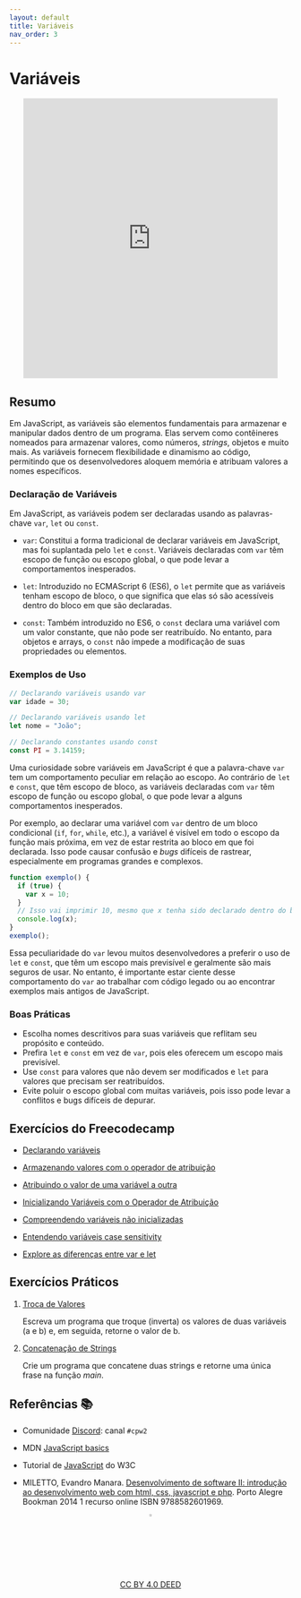 ```yaml
---
layout: default
title: Variáveis
nav_order: 3
---
```


# Variáveis

<center>
    <iframe src="https://cpw2.rpmhub.dev/variaveis/slides/index.html#/"
        title="Variáveis em JavaScript" width="90%" height="500"
        style="border:none;">
    </iframe>
</center>

## Resumo

Em JavaScript, as variáveis são elementos fundamentais para armazenar e
manipular dados dentro de um programa. Elas servem como contêineres nomeados
para armazenar valores, como números, _strings_, objetos e muito mais. As
variáveis fornecem flexibilidade e dinamismo ao código, permitindo que os
desenvolvedores aloquem memória e atribuam valores a nomes específicos.

### Declaração de Variáveis

Em JavaScript, as variáveis podem ser declaradas usando as palavras-chave
`var`, `let` ou `const`.

- `var`: Constitui a forma tradicional de declarar variáveis em JavaScript, mas
foi suplantada pelo `let` e `const`. Variáveis declaradas com `var` têm escopo
de função ou escopo global, o que pode levar a comportamentos inesperados.

- `let`: Introduzido no ECMAScript 6 (ES6), o `let` permite que as variáveis
tenham escopo de bloco, o que significa que elas só são acessíveis dentro do
bloco em que são declaradas.

- `const`: Também introduzido no ES6, o `const` declara uma variável com um
valor constante, que não pode ser reatribuído. No entanto, para objetos e
arrays, o `const` não impede a modificação de suas propriedades ou elementos.

### Exemplos de Uso

```javascript
// Declarando variáveis usando var
var idade = 30;

// Declarando variáveis usando let
let nome = "João";

// Declarando constantes usando const
const PI = 3.14159;
```

Uma curiosidade sobre variáveis em JavaScript é que a palavra-chave `var` tem um
 comportamento peculiar em relação ao escopo. Ao contrário de `let` e `const`,
 que têm escopo de bloco, as variáveis declaradas com `var` têm escopo de função
  ou escopo global, o que pode levar a alguns comportamentos inesperados.

Por exemplo, ao declarar uma variável com `var` dentro de um bloco condicional
(`if`, `for`, `while`, etc.), a variável é visível em todo o escopo da função
mais próxima, em vez de estar restrita ao bloco em que foi declarada. Isso pode
causar confusão e _bugs_ difíceis de rastrear, especialmente em programas
grandes e complexos.

```javascript
function exemplo() {
  if (true) {
    var x = 10;
  }
  // Isso vai imprimir 10, mesmo que x tenha sido declarado dentro do bloco if
  console.log(x);
}
exemplo();
```

Essa peculiaridade do `var` levou muitos desenvolvedores a preferir o uso de
`let` e `const`, que têm um escopo mais previsível e geralmente são mais seguros
 de usar. No entanto, é importante estar ciente desse comportamento do `var` ao
 trabalhar com código legado ou ao encontrar exemplos mais antigos de JavaScript.

### Boas Práticas

- Escolha nomes descritivos para suas variáveis que reflitam seu propósito e
conteúdo.
- Prefira `let` e `const` em vez de `var`, pois eles oferecem um escopo mais
previsível.
- Use `const` para valores que não devem ser modificados e `let` para valores
que precisam ser reatribuídos.
- Evite poluir o escopo global com muitas variáveis, pois isso pode levar a
conflitos e bugs difíceis de depurar.

## Exercícios do Freecodecamp

* [Declarando variáveis](https://www.freecodecamp.org/learn/javascript-algorithms-and-data-structures/basic-javascript/declare-javascript-variables)

* [Armazenando valores com o operador de atribuição](https://www.freecodecamp.org/learn/javascript-algorithms-and-data-structures/basic-javascript/storing-values-with-the-assignment-operator)

* [Atribuindo o valor de uma variável a outra](https://www.freecodecamp.org/learn/javascript-algorithms-and-data-structures/basic-javascript/assigning-the-value-of-one-variable-to-another)

* [Inicializando Variáveis com o Operador de Atribuição](https://www.freecodecamp.org/learn/javascript-algorithms-and-data-structures/basic-javascript/initializing-variables-with-the-assignment-operator)

* [Compreendendo variáveis não inicializadas](https://www.freecodecamp.org/learn/javascript-algorithms-and-data-structures/basic-javascript/understanding-uninitialized-variables)

* [Entendendo variáveis case sensitivity](https://www.freecodecamp.org/learn/javascript-algorithms-and-data-structures/basic-javascript/understanding-case-sensitivity-in-variables)

* [Explore as diferenças entre var e let](https://www.freecodecamp.org/learn/javascript-algorithms-and-data-structures/basic-javascript/explore-differences-between-the-var-and-let-keywords)

## Exercícios Práticos

1. [Troca de Valores](https://jsfiddle.net/prestesmachado/9nspe3u1/7/)

    Escreva um programa que troque (inverta) os valores de duas variáveis
    (a e b) e, em seguida, retorne o valor de b.

2. [Concatenação de Strings](https://jsfiddle.net/prestesmachado/nz20mpge/4/)

    Crie um programa que concatene duas strings e retorne uma única frase na
    função _main_.

## Referências 📚

* Comunidade [Discord](https://discord.com/invite/C29cqvm): canal `#cpw2`

* MDN [JavaScript basics](https://developer.mozilla.org/en-US/docs/Learn/Getting_started_with_the_web/JavaScript_basics)

* Tutorial de [JavaScript](http://www.w3schools.com/js) do W3C

* MILETTO, Evandro Manara. [Desenvolvimento de software II: introdução ao desenvolvimento web com html, css, javascript e php](https://biblioteca.ifrs.edu.br/pergamum_ifrs/biblioteca_s/acesso_login.php?cod_acervo_acessibilidade=5020682&acesso=aHR0cHM6Ly9pbnRlZ3JhZGEubWluaGFiaWJsaW90ZWNhLmNvbS5ici9ib29rcy85Nzg4NTgyNjAxOTY5&label=acesso%20restrito). Porto Alegre Bookman 2014 1 recurso online
ISBN 9788582601969.

<center>
    <a href="https://github.com/rodrigoprestesmachado" target="blanck">
        <img src="../imgs/logo.png" alt="Rodrigo Prestes Machado" width="3%"
        height="3%" border=0 style="border:0; text-decoration:none;
        outline:none">
    </a>
    <br/>
    <a rel="license" href="http://creativecommons.org/licenses/by/4.0/">
        CC BY 4.0 DEED
    </a>
</center>
